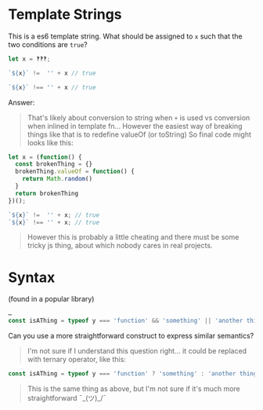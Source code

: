 # Template Strings #
This is a es6 template string. What should be assigned to `x` such that the two conditions are `true`?


```js
let x = ‽‽‽;

`${x}` !=  '' + x // true

`${x}` !== '' + x // true
```

Answer:
> That's likely about conversion to string when `+` is used vs conversion when inlined in template fn... 
> However the easiest way of breaking things like that is to redefine valueOf (or toString)
> So final code might looks like this:
```js
let x = (function() {
  const brokenThing = {}
  brokenThing.valueOf = function() {
    return Math.random()
  }
  return brokenThing
})();

`${x}` !=  '' + x; // true
`${x}` !== '' + x; // true
```
> However this is probably a little cheating and there must be some tricky js thing, about which nobody cares in real projects.

# Syntax #

(found in a popular library)

``` js
…
const isAThing = typeof y === 'function' && 'something' || 'another thing';
```

Can you use a more straightforward construct to express similar semantics?

> I'm not sure if I understand this question right... it could be replaced with ternary operator, like this:
```js
const isAThing = typeof y === 'function' ? 'something' : 'another thing';
```
> This is the same thing as above, but I'm not sure if it's much more straightforward ¯\_(ツ)_/¯
>